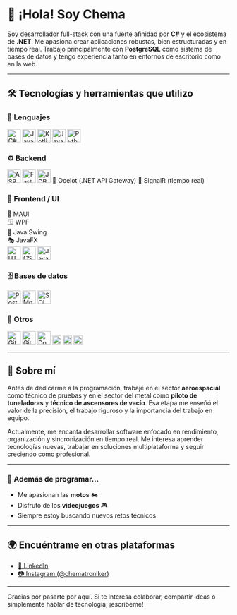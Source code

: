 # 👋 ¡Hola! Soy Chema

Soy desarrollador full-stack con una fuerte afinidad por **C#** y el ecosistema de **.NET**. Me apasiona crear aplicaciones robustas, bien estructuradas y en tiempo real. Trabajo principalmente con **PostgreSQL** como sistema de bases de datos y tengo experiencia tanto en entornos de escritorio como en la web.

---

## 🛠️ Tecnologías y herramientas que utilizo

### 🧠 Lenguajes  
<img src="https://cdn.jsdelivr.net/gh/devicons/devicon/icons/csharp/csharp-original.svg" width="30" title="C#"/>
<img src="https://cdn.jsdelivr.net/gh/devicons/devicon/icons/java/java-original.svg" width="30" title="Java"/>
<img src="https://cdn.jsdelivr.net/gh/devicons/devicon/icons/kotlin/kotlin-original.svg" width="30" title="Kotlin"/>
<img src="https://cdn.jsdelivr.net/gh/devicons/devicon/icons/javascript/javascript-original.svg" width="30" title="JavaScript"/>
<img src="https://cdn.jsdelivr.net/gh/devicons/devicon/icons/python/python-original.svg" width="30" title="Python"/>

### ⚙️ Backend  
<img src="https://cdn.jsdelivr.net/gh/devicons/devicon/icons/dotnetcore/dotnetcore-original.svg" width="30" title="ASP.NET Core"/>
<img src="https://cdn.jsdelivr.net/gh/devicons/devicon/icons/python/python-original.svg" width="30" title="FastAPI / Flask"/>
<img src="https://cdn.jsdelivr.net/gh/devicons/devicon/icons/java/java-original.svg" width="30" title="JDBC / Hibernate"/>
🔀 Ocelot (.NET API Gateway)  
📡 SignalR (tiempo real)

### 🎨 Frontend / UI  
📱 MAUI  
🪟 WPF  
🧱 Java Swing  
🎭 JavaFX  
<img src="https://cdn.jsdelivr.net/gh/devicons/devicon/icons/html5/html5-original.svg" width="30" title="HTML5"/>
<img src="https://cdn.jsdelivr.net/gh/devicons/devicon/icons/css3/css3-original.svg" width="30" title="CSS3"/>
<img src="https://cdn.jsdelivr.net/gh/devicons/devicon/icons/javascript/javascript-original.svg" width="30" title="JavaScript"/>

### 🗄️ Bases de datos  
<img src="https://cdn.jsdelivr.net/gh/devicons/devicon/icons/postgresql/postgresql-original.svg" width="30" title="PostgreSQL"/>
<img src="https://cdn.jsdelivr.net/gh/devicons/devicon/icons/mongodb/mongodb-original.svg" width="30" title="MongoDB"/>
<img src="https://cdn.jsdelivr.net/gh/devicons/devicon/icons/mysql/mysql-original.svg" width="30" title="SQL Server (similar)"/>

### 🧰 Otros  
<img src="https://cdn.jsdelivr.net/gh/devicons/devicon/icons/git/git-original.svg" width="30" title="Git"/>
<img src="https://cdn.jsdelivr.net/gh/devicons/devicon/icons/github/github-original.svg" width="30" title="GitHub"/>
<img src="https://cdn.jsdelivr.net/gh/devicons/devicon/icons/docker/docker-original.svg" width="30" title="Docker"/>
<img src="https://img.shields.io/badge/Entity_Framework-68217A?style=flat&logo=.net&logoColor=white" height="20"/>  
<img src="https://img.shields.io/badge/Swagger-85EA2D?style=flat&logo=swagger&logoColor=black" height="20"/>
<img src="https://img.shields.io/badge/Postman-FF6C37?style=flat&logo=postman&logoColor=white" height="20"/>

---

## 💬 Sobre mí

Antes de dedicarme a la programación, trabajé en el sector **aeroespacial** como técnico de pruebas y en el sector del metal como **piloto de tuneladoras** y **técnico de ascensores de vacío**. Esa etapa me enseñó el valor de la precisión, el trabajo riguroso y la importancia del trabajo en equipo.

Actualmente, me encanta desarrollar software enfocado en rendimiento, organización y sincronización en tiempo real. Me interesa aprender tecnologías nuevas, trabajar en soluciones multiplataforma y seguir creciendo como profesional.

---

### 🚀 Además de programar...

- Me apasionan las **motos** 🏍️  
- Disfruto de los **videojuegos** 🎮  
- Siempre estoy buscando nuevos retos técnicos

---

## 🌍 Encuéntrame en otras plataformas

- [🔗 LinkedIn](https://www.linkedin.com/in/jos%C3%A9-mar%C3%ADa-garc%C3%ADa-s%C3%A1nchez-13236b176/)
- [📷 Instagram (@chematroniker)](https://www.instagram.com/chematroniker/)

---

Gracias por pasarte por aquí. Si te interesa colaborar, compartir ideas o simplemente hablar de tecnología, ¡escríbeme!
